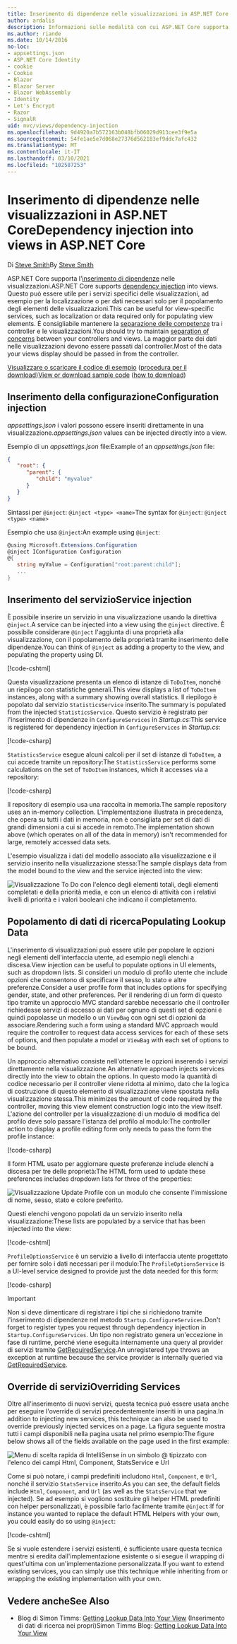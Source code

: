 ```yaml
---
title: Inserimento di dipendenze nelle visualizzazioni in ASP.NET Core
author: ardalis
description: Informazioni sulle modalità con cui ASP.NET Core supporta l'inserimento di dipendenze nelle visualizzazioni MVC.
ms.author: riande
ms.date: 10/14/2016
no-loc:
- appsettings.json
- ASP.NET Core Identity
- cookie
- Cookie
- Blazor
- Blazor Server
- Blazor WebAssembly
- Identity
- Let's Encrypt
- Razor
- SignalR
uid: mvc/views/dependency-injection
ms.openlocfilehash: 9d4920a7b572163b048bfb06029d913cee3f9e5a
ms.sourcegitcommit: 54fe1ae5e7d068e27376d562183ef9ddc7afc432
ms.translationtype: MT
ms.contentlocale: it-IT
ms.lasthandoff: 03/10/2021
ms.locfileid: "102587253"
---
```

# <a name="dependency-injection-into-views-in-aspnet-core"></a><span data-ttu-id="eda06-103">Inserimento di dipendenze nelle visualizzazioni in ASP.NET Core</span><span class="sxs-lookup"><span data-stu-id="eda06-103">Dependency injection into views in ASP.NET Core</span></span>

<span data-ttu-id="eda06-104">Di [Steve Smith](https://ardalis.com/)</span><span class="sxs-lookup"><span data-stu-id="eda06-104">By [Steve Smith](https://ardalis.com/)</span></span>

<span data-ttu-id="eda06-105">ASP.NET Core supporta l'[inserimento di dipendenze](xref:fundamentals/dependency-injection) nelle visualizzazioni.</span><span class="sxs-lookup"><span data-stu-id="eda06-105">ASP.NET Core supports [dependency injection](xref:fundamentals/dependency-injection) into views.</span></span> <span data-ttu-id="eda06-106">Questo può essere utile per i servizi specifici delle visualizzazioni, ad esempio per la localizzazione o per dati necessari solo per il popolamento degli elementi delle visualizzazioni.</span><span class="sxs-lookup"><span data-stu-id="eda06-106">This can be useful for view-specific services, such as localization or data required only for populating view elements.</span></span> <span data-ttu-id="eda06-107">È consigliabile mantenere la [separazione delle competenze](/dotnet/standard/modern-web-apps-azure-architecture/architectural-principles#separation-of-concerns) tra i controller e le visualizzazioni.</span><span class="sxs-lookup"><span data-stu-id="eda06-107">You should try to maintain [separation of concerns](/dotnet/standard/modern-web-apps-azure-architecture/architectural-principles#separation-of-concerns) between your controllers and views.</span></span> <span data-ttu-id="eda06-108">La maggior parte dei dati nelle visualizzazioni devono essere passati dal controller.</span><span class="sxs-lookup"><span data-stu-id="eda06-108">Most of the data your views display should be passed in from the controller.</span></span>

<span data-ttu-id="eda06-109">[Visualizzare o scaricare il codice di esempio](https://github.com/dotnet/AspNetCore.Docs/tree/main/aspnetcore/mvc/views/dependency-injection/sample) ([procedura per il download](xref:index#how-to-download-a-sample))</span><span class="sxs-lookup"><span data-stu-id="eda06-109">[View or download sample code](https://github.com/dotnet/AspNetCore.Docs/tree/main/aspnetcore/mvc/views/dependency-injection/sample) ([how to download](xref:index#how-to-download-a-sample))</span></span>

## <a name="configuration-injection"></a><span data-ttu-id="eda06-110">Inserimento della configurazione</span><span class="sxs-lookup"><span data-stu-id="eda06-110">Configuration injection</span></span>

<span data-ttu-id="eda06-111">*appsettings.json* i valori possono essere inseriti direttamente in una visualizzazione.</span><span class="sxs-lookup"><span data-stu-id="eda06-111">*appsettings.json* values can be injected directly into a view.</span></span>

<span data-ttu-id="eda06-112">Esempio di un *appsettings.json* file:</span><span class="sxs-lookup"><span data-stu-id="eda06-112">Example of an *appsettings.json* file:</span></span>

```json
{
   "root": {
      "parent": {
         "child": "myvalue"
      }
   }
}
```

<span data-ttu-id="eda06-113">Sintassi per `@inject`: `@inject <type> <name>`</span><span class="sxs-lookup"><span data-stu-id="eda06-113">The syntax for `@inject`: `@inject <type> <name>`</span></span>

<span data-ttu-id="eda06-114">Esempio che usa `@inject`:</span><span class="sxs-lookup"><span data-stu-id="eda06-114">An example using `@inject`:</span></span>

```csharp
@using Microsoft.Extensions.Configuration
@inject IConfiguration Configuration
@{
   string myValue = Configuration["root:parent:child"];
   ...
}
```

## <a name="service-injection"></a><span data-ttu-id="eda06-115">Inserimento del servizio</span><span class="sxs-lookup"><span data-stu-id="eda06-115">Service injection</span></span>

<span data-ttu-id="eda06-116">È possibile inserire un servizio in una visualizzazione usando la direttiva `@inject`.</span><span class="sxs-lookup"><span data-stu-id="eda06-116">A service can be injected into a view using the `@inject` directive.</span></span> <span data-ttu-id="eda06-117">È possibile considerare `@inject` l'aggiunta di una proprietà alla visualizzazione, con il popolamento della proprietà tramite inserimento delle dipendenze.</span><span class="sxs-lookup"><span data-stu-id="eda06-117">You can think of `@inject` as adding a property to the view, and populating the property using DI.</span></span>

[!code-cshtml[](../../mvc/views/dependency-injection/sample/src/ViewInjectSample/Views/ToDo/Index.cshtml?highlight=4,5,15,16,17)]

<span data-ttu-id="eda06-118">Questa visualizzazione presenta un elenco di istanze di `ToDoItem`, nonché un riepilogo con statistiche generali.</span><span class="sxs-lookup"><span data-stu-id="eda06-118">This view displays a list of `ToDoItem` instances, along with a summary showing overall statistics.</span></span> <span data-ttu-id="eda06-119">Il riepilogo è popolato dal servizio `StatisticsService` inserito.</span><span class="sxs-lookup"><span data-stu-id="eda06-119">The summary is populated from the injected `StatisticsService`.</span></span> <span data-ttu-id="eda06-120">Questo servizio è registrato per l'inserimento di dipendenze in `ConfigureServices` in *Startup.cs*:</span><span class="sxs-lookup"><span data-stu-id="eda06-120">This service is registered for dependency injection in `ConfigureServices` in *Startup.cs*:</span></span>

[!code-csharp[](../../mvc/views/dependency-injection/sample/src/ViewInjectSample/Startup.cs?highlight=6,7&range=15-22)]

<span data-ttu-id="eda06-121">`StatisticsService` esegue alcuni calcoli per il set di istanze di `ToDoItem`, a cui accede tramite un repository:</span><span class="sxs-lookup"><span data-stu-id="eda06-121">The `StatisticsService` performs some calculations on the set of `ToDoItem` instances, which it accesses via a repository:</span></span>

[!code-csharp[](../../mvc/views/dependency-injection/sample/src/ViewInjectSample/Model/Services/StatisticsService.cs?highlight=15,20,25)]

<span data-ttu-id="eda06-122">Il repository di esempio usa una raccolta in memoria.</span><span class="sxs-lookup"><span data-stu-id="eda06-122">The sample repository uses an in-memory collection.</span></span> <span data-ttu-id="eda06-123">L'implementazione illustrata in precedenza, che opera su tutti i dati in memoria, non è consigliata per set di dati di grandi dimensioni a cui si accede in remoto.</span><span class="sxs-lookup"><span data-stu-id="eda06-123">The implementation shown above (which operates on all of the data in memory) isn't recommended for large, remotely accessed data sets.</span></span>

<span data-ttu-id="eda06-124">L'esempio visualizza i dati del modello associato alla visualizzazione e il servizio inserito nella visualizzazione stessa:</span><span class="sxs-lookup"><span data-stu-id="eda06-124">The sample displays data from the model bound to the view and the service injected into the view:</span></span>

![Visualizzazione To Do con l'elenco degli elementi totali, degli elementi completati e della priorità media, e con un elenco di attività con i relativi livelli di priorità e i valori booleani che indicano il completamento.](dependency-injection/_static/screenshot.png)

## <a name="populating-lookup-data"></a><span data-ttu-id="eda06-126">Popolamento di dati di ricerca</span><span class="sxs-lookup"><span data-stu-id="eda06-126">Populating Lookup Data</span></span>

<span data-ttu-id="eda06-127">L'inserimento di visualizzazioni può essere utile per popolare le opzioni negli elementi dell'interfaccia utente, ad esempio negli elenchi a discesa.</span><span class="sxs-lookup"><span data-stu-id="eda06-127">View injection can be useful to populate options in UI elements, such as dropdown lists.</span></span> <span data-ttu-id="eda06-128">Si consideri un modulo di profilo utente che include opzioni che consentono di specificare il sesso, lo stato e altre preferenze.</span><span class="sxs-lookup"><span data-stu-id="eda06-128">Consider a user profile form that includes options for specifying gender, state, and other preferences.</span></span> <span data-ttu-id="eda06-129">Per il rendering di un form di questo tipo tramite un approccio MVC standard sarebbe necessario che il controller richiedesse servizi di accesso ai dati per ognuno di questi set di opzioni e quindi popolasse un modello o un `ViewBag` con ogni set di opzioni da associare.</span><span class="sxs-lookup"><span data-stu-id="eda06-129">Rendering such a form using a standard MVC approach would require the controller to request data access services for each of these sets of options, and then populate a model or `ViewBag` with each set of options to be bound.</span></span>

<span data-ttu-id="eda06-130">Un approccio alternativo consiste nell'ottenere le opzioni inserendo i servizi direttamente nella visualizzazione.</span><span class="sxs-lookup"><span data-stu-id="eda06-130">An alternative approach injects services directly into the view to obtain the options.</span></span> <span data-ttu-id="eda06-131">In questo modo la quantità di codice necessario per il controller viene ridotta al minimo, dato che la logica di costruzione di questo elemento di visualizzazione viene spostata nella visualizzazione stessa.</span><span class="sxs-lookup"><span data-stu-id="eda06-131">This minimizes the amount of code required by the controller, moving this view element construction logic into the view itself.</span></span> <span data-ttu-id="eda06-132">L'azione del controller per la visualizzazione di un modulo di modifica del profilo deve solo passare l'istanza del profilo al modulo:</span><span class="sxs-lookup"><span data-stu-id="eda06-132">The controller action to display a profile editing form only needs to pass the form the profile instance:</span></span>

[!code-csharp[](../../mvc/views/dependency-injection/sample/src/ViewInjectSample/Controllers/ProfileController.cs?highlight=9,19)]

<span data-ttu-id="eda06-133">Il form HTML usato per aggiornare queste preferenze include elenchi a discesa per tre delle proprietà:</span><span class="sxs-lookup"><span data-stu-id="eda06-133">The HTML form used to update these preferences includes dropdown lists for three of the properties:</span></span>

![Visualizzazione Update Profile con un modulo che consente l'immissione di nome, sesso, stato e colore preferito.](dependency-injection/_static/updateprofile.png)

<span data-ttu-id="eda06-135">Questi elenchi vengono popolati da un servizio inserito nella visualizzazione:</span><span class="sxs-lookup"><span data-stu-id="eda06-135">These lists are populated by a service that has been injected into the view:</span></span>

[!code-cshtml[](../../mvc/views/dependency-injection/sample/src/ViewInjectSample/Views/Profile/Index.cshtml?highlight=4,16,17,21,22,26,27)]

<span data-ttu-id="eda06-136">`ProfileOptionsService` è un servizio a livello di interfaccia utente progettato per fornire solo i dati necessari per il modulo:</span><span class="sxs-lookup"><span data-stu-id="eda06-136">The `ProfileOptionsService` is a UI-level service designed to provide just the data needed for this form:</span></span>

[!code-csharp[](../../mvc/views/dependency-injection/sample/src/ViewInjectSample/Model/Services/ProfileOptionsService.cs?highlight=7,13,24)]

> [!IMPORTANT]
> <span data-ttu-id="eda06-137">Non si deve dimenticare di registrare i tipi che si richiedono tramite l'inserimento di dipendenze nel metodo `Startup.ConfigureServices`.</span><span class="sxs-lookup"><span data-stu-id="eda06-137">Don't forget to register types you request through dependency injection in `Startup.ConfigureServices`.</span></span> <span data-ttu-id="eda06-138">Un tipo non registrato genera un'eccezione in fase di runtime, perché viene eseguita internamente una query al provider di servizi tramite [GetRequiredService](/dotnet/api/microsoft.extensions.dependencyinjection.serviceproviderserviceextensions.getrequiredservice).</span><span class="sxs-lookup"><span data-stu-id="eda06-138">An unregistered type throws an exception at runtime because the service provider is internally queried via [GetRequiredService](/dotnet/api/microsoft.extensions.dependencyinjection.serviceproviderserviceextensions.getrequiredservice).</span></span>

## <a name="overriding-services"></a><span data-ttu-id="eda06-139">Override di servizi</span><span class="sxs-lookup"><span data-stu-id="eda06-139">Overriding Services</span></span>

<span data-ttu-id="eda06-140">Oltre all'inserimento di nuovi servizi, questa tecnica può essere usata anche per eseguire l'override di servizi precedentemente inseriti in una pagina.</span><span class="sxs-lookup"><span data-stu-id="eda06-140">In addition to injecting new services, this technique can also be used to override previously injected services on a page.</span></span> <span data-ttu-id="eda06-141">La figura seguente mostra tutti i campi disponibili nella pagina usata nel primo esempio:</span><span class="sxs-lookup"><span data-stu-id="eda06-141">The figure below shows all of the fields available on the page used in the first example:</span></span>

![Menu di scelta rapida di IntelliSense in un simbolo @ tipizzato con l'elenco dei campi Html, Component, StatsService e Url](dependency-injection/_static/razor-fields.png)

<span data-ttu-id="eda06-143">Come si può notare, i campi predefiniti includono `Html`, `Component`, e `Url`, nonché il servizio `StatsService` inserito.</span><span class="sxs-lookup"><span data-stu-id="eda06-143">As you can see, the default fields include `Html`, `Component`, and `Url` (as well as the `StatsService` that we injected).</span></span> <span data-ttu-id="eda06-144">Se ad esempio si vogliono sostituire gli helper HTML predefiniti con helper personalizzati, è possibile farlo facilmente tramite `@inject`:</span><span class="sxs-lookup"><span data-stu-id="eda06-144">If for instance you wanted to replace the default HTML Helpers with your own, you could easily do so using `@inject`:</span></span>

[!code-cshtml[](../../mvc/views/dependency-injection/sample/src/ViewInjectSample/Views/Helper/Index.cshtml?highlight=3,11)]

<span data-ttu-id="eda06-145">Se si vuole estendere i servizi esistenti, è sufficiente usare questa tecnica mentre si eredita dall'implementazione esistente o si esegue il wrapping di quest'ultima con un'implementazione personalizzata.</span><span class="sxs-lookup"><span data-stu-id="eda06-145">If you want to extend existing services, you can simply use this technique while inheriting from or wrapping the existing implementation with your own.</span></span>

## <a name="see-also"></a><span data-ttu-id="eda06-146">Vedere anche</span><span class="sxs-lookup"><span data-stu-id="eda06-146">See Also</span></span>

* <span data-ttu-id="eda06-147">Blog di Simon Timms: [Getting Lookup Data Into Your View](https://blog.simontimms.com/2015/06/09/getting-lookup-data-into-you-view/) (Inserimento di dati di ricerca nei propri)</span><span class="sxs-lookup"><span data-stu-id="eda06-147">Simon Timms Blog: [Getting Lookup Data Into Your View](https://blog.simontimms.com/2015/06/09/getting-lookup-data-into-you-view/)</span></span>
